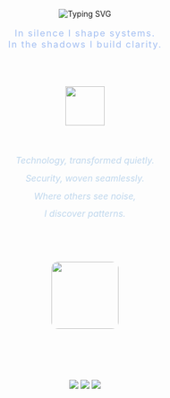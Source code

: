 <br><br>
<p align="center">
  <img src="https://readme-typing-svg.demolab.com?font=Fira+Code&weight=700&size=38&duration=3500&pause=900&color=1877C6&center=true&vCenter=true&lines=Ch4r0ne" alt="Typing SVG" />
</p>

<p align="center" style="font-size:1.17em; color:#A3BFF2; letter-spacing: 0.10em;">
In silence I shape systems.<br>
In the shadows I build clarity.
</p>
<br><br>

<p align="center">
  <img src="https://skillicons.dev/icons?i=windows,python,powershell,azure,linux,html,css&theme=dark" height="70" style="margin:0 16px;">
</p>
<br>

<p align="center" style="font-size:1.14em; color:#BFD7ED; font-style:italic; line-height:2;">
Technology, transformed quietly.<br>
Security, woven seamlessly.<br>
Where others see noise,<br>
I discover patterns.
</p>
<br>

<div align="center" style="margin:36px 0;">
  <img src="https://github-readme-stats.vercel.app/api?username=Ch4r0ne&show_icons=true&hide_title=true&hide_border=true&count_private=true&bg_color=232629&title_color=174B7F&icon_color=174B7F&text_color=BFD7ED" height="120" style="border-radius:12px;">
</div>
<br>

<p align="center" style="margin-top:38px;">
  <a href="https://github.com/Ch4r0ne" style="text-decoration:none;">
    <img src="https://img.shields.io/badge/GITHUB-232629?style=for-the-badge&logo=github&logoColor=174B7F" />
  </a>
  <a href="https://www.linkedin.com/in/leinich/" style="text-decoration:none;">
    <img src="https://img.shields.io/badge/LINKEDIN-232629?style=for-the-badge&logo=linkedin&logoColor=174B7F" />
  </a>
  <a href="mailto:admin@technetpro.de" style="text-decoration:none;">
    <img src="https://img.shields.io/badge/EMAIL-232629?style=for-the-badge&logo=gmail&logoColor=174B7F" />
  </a>
</p>
<br><br>
